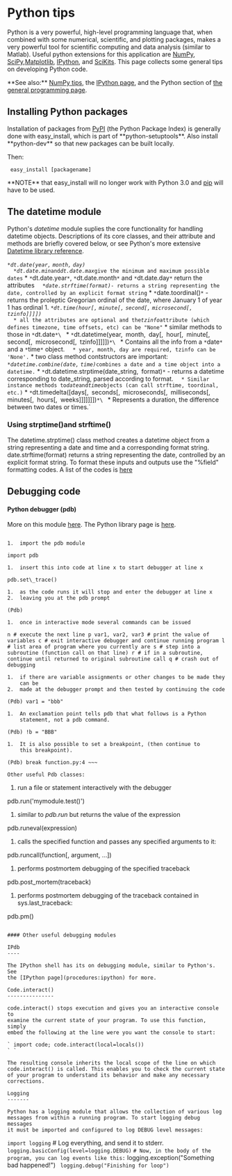 # Python tips

Python is a very powerful, high-level programming language that, when
combined with some numerical, scientific, and plotting packages, makes a
very powerful tool for scientific computing and data analysis (similar
to Matlab). Useful python extensions for this application are
[NumPy](http://numpy.scipy.org/),
[SciPy](http://www.scipy.org/),[Matplotlib](http://matplotlib.sourceforge.net/),
[IPython](http://ipython.org/), and
[SciKits](http://scikits.appspot.com/scikits). This page
collects some general tips on developing Python code.

 **See also:\*\* [NumPy tips](procedures:numpytips), the
        [IPython page](procedures:ipython), and the Python
        section of [the general programming
        page](procedures:programming#python).

## Installing Python packages

Installation of packages from [PyPI](http://pypi.python.org)
(the Python Package Index) is generally done with easy\_install, which
is part of \*\*python-setuptools\*\*. Also install \*\*python-dev\*\* so
that new packages can be built locally.

Then:

` easy_install [packagename]`

 **NOTE\*\* that easy\_install will no longer work with Python 3.0
        and
        [pip](http://www.pip-installer.org/en/latest/index.html)
        will have to be used.

## The datetime module

Python's *datetime* module suplies the core functionality for handling
datetime objects. Descriptions of its core classes, and their attribute
and methods are briefly covered below, or see Python's more extensive
[Datetime library
reference](http://docs.python.org/library/datetime.html).

` * `*`dt.date(year,` `month,` `day)`*\
`   * `*`dt.date.min`*` and `*`dt.date.max`*` give the minimum and maximum possible dates
`   * `*`dt.date.year`*`, `*`dt.date.month`*` and `*`dt.date.day`*` return the attributes
`   * `*`date.strftime(format)`*` - returns a string representing the date, controlled by an explicit format string
`   * `*`date.toordinal()`*` - returns the proleptic Gregorian ordinal of the date, where January 1 of year 1 has ordinal 1.
` * `*`dt.time(hour[,` `minute[,` `second[,` `microsecond[,`
`tzinfo]]]])`*\
`   * all the attributes are optional and the `*`tzinfo`*` attribute (which defines timezone, time offsets, etc) can be "None"
`   * similar methods to those in `*`dt.date`*\
` * `*`dt.datetime(year,` `month,` `day[,` `hour[,` `minute[,`
`second[,` `microsecond[,` `tzinfo]]]]])`*\
`   * Contains all the info from a `*`date`*` and a `*`time`*` object.
`   * year, month, day are required, tzinfo can be 'None'.
`   * two class method contstructors are important: 
`     * `*`datetime.combine(date,`
`time)`*` combines a date and a time object into a datetime.
`     * `*`dt.datetime.strptime(date_string,`
`format)`*` - returns a datetime corresponding to date_string, parsed according to format.
`   * Similar instance methods to `*`date`*` and `*`time`*` objects (can call strftime, toordinal, etc.)
` * `*`dt.timedelta([days[,` `seconds[,` `microseconds[,`
`milliseconds[,` `minutes[,` `hours[,` `weeks]]]]]]])`*\
`   *  Represents a duration, the difference between two dates or times.`

### Using strptime()and strftime()

The datetime.strptime() class method creates a datetime object from a
string representing a date and time and a corresponding format string.
date.strftime(format) returns a string representing the date, controlled
by an explicit format string. To format these inputs and outputs use the
"%field" formatting codes. A list of the codes is
[here](http://docs.python.org/library/datetime.html#strftime-strptime-behavior)

## Debugging code

#### Python debugger (pdb)

More on this module
[here](http://pythonconquerstheuniverse.wordpress.com/category/python-debugger/).
The Python library page is
[here](http://docs.python.org/library/pdb.html).

~~~

1.  import the pdb module

import pdb

1.  insert this into code at line x to start debugger at line x

pdb.set\_trace()

1.  as the code runs it will stop and enter the debugger at line x
2.  leaving you at the pdb prompt

(Pdb)

1.  once in interactive mode several commands can be issued

n # execute the next line p var1, var2, var3 # print the value of
variables c # exit interactive debugger and continue running program l
# list area of program where you currently are s # step into a
subroutine (function call on that line) r # if in a subroutine,
continue until returned to original subroutine call q # crash out of
debugging

1.  if there are variable assignments or other changes to be made they
    can be
2.  made at the debugger prompt and then tested by continuing the code

(Pdb) var1 = "bbb"

1.  An exclamation point tells pdb that what follows is a Python
    statement, not a pdb command.

(Pdb) !b = "BBB"

1.  It is also possible to set a breakpoint, (then continue to
    this breakpoint).

(Pdb) break function.py:4 ~~~

Other useful Pdb classes:

~~~

1.  run a file or statement interactively with the debugger

pdb.run('mymodule.test()')

1.  similar to *pdb.run* but returns the value of the expression

pdb.runeval(expression)

1.  calls the specified function and passes any specified arguments to
    it:

pdb.runcall(function[, argument, ...])

1.  performs postmortem debugging of the specified traceback

pdb.post\_mortem(traceback)

1.  performs postmortem debugging of the traceback contained in
    sys.last\_traceback:

pdb.pm()

~~~

#### Other useful debugging modules

IPdb
----

The IPython shell has its on debugging module, similar to Python's. See
the [IPython page](procedures:ipython) for more.

Code.interact()
---------------

code.interact() stops execution and gives you an interactive console to
examine the current state of your program. To use this function, simply
embed the following at the line were you want the console to start:

` import code; code.interact(local=locals())
` `

The resulting console inherits the local scope of the line on which
code.interact() is called. This enables you to check the current state
of your program to understand its behavior and make any necessary
corrections.

Logging
-------

Python has a logging module that allows the collection of various log
messages from within a running program. To start logging debug messages
it must be imported and configured to log DEBUG level messages:
~~~

` import logging
` # Log everything, and send it to stderr.
` logging.basicConfig(level=logging.DEBUG)
` 
` # Now, in the body of the program, you can log events like this:
` logging.exception("Something bad happened!")
` logging.debug("Finishing for loop")`

~~~
